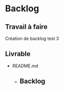# Backlog 
 
## Travail à faire 
    
Création de backlog test 3

## Livrable 
 
- README.md
  - ## Backlog